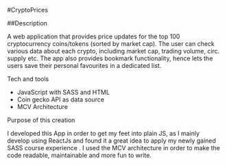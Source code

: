 #CryptoPrices

##Description

A web application that provides price updates for the top 100 cryptocurrency coins/tokens (sorted by market cap). The user can check various data about each crypto, including market cap, trading volume, circ. supply etc. The app also provides bookmark functionality, hence lets the users save their personal favourites in a dedicated list.

Tech and tools
- JavaScript with SASS and HTML
- Coin gecko API as data source 
- MCV Architecture 

Purpose of this creation 

I developed this App in order to get my feet into plain JS, as I mainly develop using ReactJs and found it a great idea to apply my newly gained SASS course experience . I used the MCV architecture in order to make the code readable, maintainable and more fun to write. 

